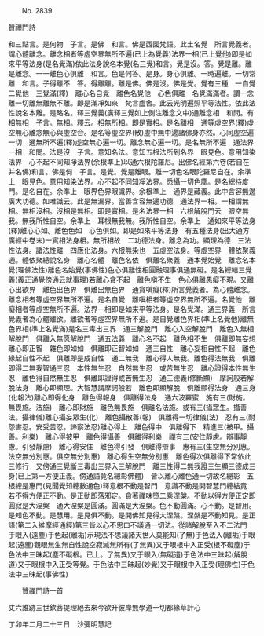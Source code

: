 ﻿　　No. 2839

贊禪門詩

和三點言。是何物　子言。是佛　和言。佛是西國梵語。此土名覺　所言覺義者。謂心體離念。離念相者等虛空界無所不遍(已上為覺義)法界一相(已上覺他)即是如來平等法身(是名覺滿)依此法身說名本覺(名三覺)和言。覺是沒。答。覺是離。離是離念。一一離色心俱離　和言。色是何答。是身。身心俱離。一時遍離。一切常離　和言。子得離不　答。得離離。離是佛。佛是沒。佛是覺。覺有三種　一自覺　二覺他　三覺滿(釋)　離心名自覺　離色名覺他　心色俱離　名覺滿滿者。謂一念離一切離無離無不離。即是滿凈如來　梵言盧舍。此云光明遍照平等法性。依此法性說名本離。是略名。釋三覺義(廣釋三覺如上側注離念文中)通離念相　和問。有相無相　子言。無相。釋云。相無所相。即是實相。是名離相　通等虛空界(釋)虛空無心離念無心與虛空合。是名等虛空界(散)虛中無中邊諸佛身亦然。心同虛空遍一切　通無所不遍(釋)虛空無心遍一切。離念無心遍一切。是名無所不遍　通法界一相　和問。法是沒　子言。意知名法。意知五根法所到名界　眼見色。意用知染法界　心不起不同知凈法界(余根準上)以通六根陀羅尼。出佛名經第六卷(若自在并名佛)和言。佛是何　子言。是覺。覺是離眼。離一切色名眼陀羅尼自在。余準上　眼見色。意用知染法界。心不起不同知凈法界。悉攝一切色塵。是名總持度門。是名自在。余準上　眼界色界眼識界。余根準上　通界是藏義。此中含容無邊廣大功德。如唯識云。此是無漏界。當善含容無邊功德　通法界一相。一相謂無相。無相沒相。沒相是無相。即是實相。是名法界一相　六根解脫門云　眼空無我。無我所性自空。余準上　耳根無我無。我所性自空。余準上　通如來平等法身(釋)離心心如。離色色如　心色俱如。即是如來平等法身　有五種法身(出大通方廣經中卷末)一實相法身相。無所相故　二功德法身。離念為功。顯理為德　三法性法身。諸法性離　四應化法身。六根無染也　五虛空法身。等虛空界　體依聚義通。體依聚總說名身　離心名體　離色名依　俱離名聚義　通本覺始覺　離念名本覺(理佛法性)離色名始覺(事佛性)色心俱離性相圓融理事俱通無礙。是名總結三覺義(義正通覺傍通云就事理)若離心貪不起　離色嗔不生　色心俱離愚癡不現。又離心出欲界　離色出色界　俱離出無色界　通貪嗔癡(釋)所言覺義者。為心體離念。離念相者等虛空界無所不遍。是名自覺　離嗔相者等虛空界無所不遍。名覺他　離癡相者等虛空無所不遍。法界一相即是如來平等法身。是名覺滿。通三界義　所言覺義者為心體離欲。離欲者等虛空界無所不遍。是自覺離色界相(準上名覺他)離無色界相(準上名覺滿)是名三毒出三界　通三解脫門　離心入空解脫門　離色入無相解脫門　俱離入無愿解脫門　通五法義　離心名不起　離色相不生　俱離即無妄想　離心即正智　雜色即如如　俱離即正智如如　通三自性　離心妄相自性不起　離色緣起自性不起　俱離即是成自性　通二無我　離心得人無我。離色得法無我　俱離即得二無我智通三忍　本性無生忍　自然無生忍　或苦無生忍　離心證得本性無生忍　離色得自然無生忍　俱離即證得或苦無生忍　通三德義(修斷顯)　摩訶般若解脫法身　離心即顯理。大智慧謂摩訶般若　離色即顯解脫　俱離顯得法身　通三身(化報法)離心即得化身　離色得報身　俱離得法身　通六波羅蜜　施有三(財施。無畏施。法施)　離心即財施　離色無畏施　俱離名法施。或有三(攝眾生。攝善法。攝律儀)離心攝妄眾生(化)　離色攝散善(報)　俱離得一切律儀(法)　忍有三(耐怨害忍。安受苦忍。諦察法忍)離心得上　離色得中　俱離得下　精進三(被甲。攝善。利樂)　離心得被甲　離色得攝善　俱離得利樂　禪有三(安住靜慮。辯事靜慮。引發靜慮)　離心得安住　離色得引發　俱離得辯事　惠有三(生空無分別惠。法空無分別惠。俱空無分別惠)　離心得生空無分別惠　離色得次俱離得下常依此三修行　又傍通三覺斷三毒出三界入三解脫門　離三性得二無我證三生顯三德成三身(已上第一方便正義。傍通語竟名總彰佛體)　皆以離心離色通一切故名總彰　五根總是惠門(見聞覺知總數通色)釋意根不動是智門　意識不動是開智慧門總結竟　若不得方便正不動。是正動即落邪定。貪著禪味墮二乘涅槃。不動以得方便正定即圓寂是大涅槃　通大涅槃是圓滿。圓滿是大涅槃。色不動圓滿。心不動。是智用。是知色不動。是慧用。是見俱不動。是開佛知見得大涅槃。涅槃是不動知見。是正語(第二入維摩經通經)第三皆以心不思口不議通一切法。從諸解脫至入不二法門　于眼入(遠塵)于色起(離垢)示現法不思議諸天世人莫能知(了無)于色法入(離垢)于眼起(遠塵)觀眼無生無自性說空寂滅無所有(了無異)又于眼根中入正受(根不礙塵)于色法中三昧起(塵不礙根。已上。了無異)又于眼入(無礙道)于色法中三昧起(解脫道)又于眼根中入正受等覺。于色法中三昧起(妙覺)又于眼根中入正受(理佛性)于色法中三昧起(事佛性)

　　贊禪門詩一首

丈六誰跡三世欽菩提理絕去來今欲升彼岸無學道一切都緣草計心

丁卯年二月二十三日　沙彌明慧記
